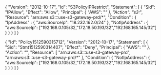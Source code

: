 {
    "Version": "2012-10-17",
    "Id": "S3PolicyIPRestrict",
    "Statement": [
        {
            "Sid": "IPAllow",
            "Effect": "Allow",
            "Principal": {
                "AWS": "*"
            },
            "Action": "s3:*",
            "Resource": "arn:aws:s3:::use-s3-gateway-prd/*",
            "Condition" : {
                "IpAddress" : {
                    "aws:SourceIp": "18.232.162.0/24"
                },
                "NotIpAddress" : {
                    "aws:SourceIp": ["192.168.0.105/32,"172.18.50.193/32","192.168.165.145/32"]
                }
            }
        }
    ]
}


{
  "Id": "Policy1512590315712",
  "Version": "2012-10-17",
  "Statement": [
    {
      "Sid": "Stmt1512590314407",
      "Effect": "Deny",
      "Principal": {
        "AWS": "*"
      },
      "Action": "*",
      "Resource": [
        "arn:aws:s3:::use-s3-gateway-prd",
        "arn:aws:s3:::use-s3-gateway-prd/*"
      ],
      "Condition": {
        "NotIpAddress": {
          "aws:SourceIp": ["192.168.0.105/32,"172.18.50.193/32","192.168.165.145/32"]
        }
      }
    }
  ]
}

